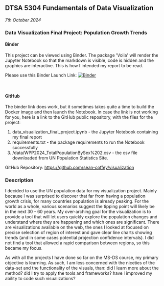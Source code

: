 ## DTSA 5304 Fundamentals of Data Visualization  
*7th October 2024*

### Data Visualization Final Project: Population Growth Trends

#### Binder

This project can be viewed using Binder.
The package 'Voila' will render the Jupyter Notebook so that the markdown is visible, code is hidden and the graphics are interactive.
This is how I intended my report to be read.

Please use this Binder Launch Link: [![Binder](https://mybinder.org/badge_logo.svg)](https://mybinder.org/v2/gh/sean-coffey/visualization/HEAD?urlpath=%2Fvoila%2Frender%2Fdata_visualization_final_project.ipynb)

<br />  

#### GitHub

The binder link does work, but it sometimes takes quite a time to build the Docker image and then launch the Notebook.
In case the link is not working for you, here is a link to the GitHub public repository, with the files for the project:
1) data_visualization_final_project.ipynb  - the Jupyter Notebook containing my final report
2) requirements.txt - the package requirements to run the Notebook successfully
3) /data/WPP2024_TotalPopulationBySex%202.csv - the csv file downloaded from UN Population Statistics Site.

GitHub Repository: https://github.com/sean-coffey/visualization


### Description

I decided to use the UN population data for my visualization project. 
Mainly because I was surprised to discover that far from having a population growth crisis, for many countries population is already peaking. 
For the world as a whole, various scenarios suggest the tipping point will likely be in the next 30 - 60 years. 
My over-arching goal for the visualization is to provide a tool that will let users quickly explore the population changes and understand where they are happening and which ones are significant. There are visualizations available on the web, the ones I looked at focused on precise selection of region of interest and gave clear line charts showing trends (and in some cases potential projection confidence intervals). I did not find a tool that allowed a rapid comparison between regions, so this became my focus.

As with all the projects I have done so far on the MS-DS course, my primary objective is learning. As such, I am less concerned with the niceties of the data-set and the functionality of the visuals, than: did I learn more about the method? did I try to apply the tools and frameworks? have I improved my ability to code such visualizations? 

